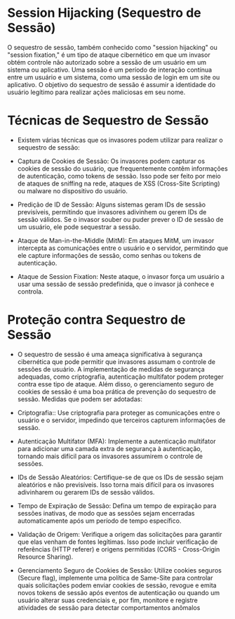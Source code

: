 # Session Hijacking (Sequestro de Sessão)

O sequestro de sessão, também conhecido como "session hijacking" ou "session fixation," é um tipo de ataque cibernético em que um invasor obtém controle não autorizado sobre a sessão de um usuário em um sistema ou aplicativo. Uma sessão é um período de interação contínua entre um usuário e um sistema, como uma sessão de login em um site ou aplicativo. O objetivo do sequestro de sessão é assumir a identidade do usuário legítimo para realizar ações maliciosas em seu nome.

# Técnicas de Sequestro de Sessão

* Existem várias técnicas que os invasores podem utilizar para realizar o sequestro de sessão:

- Captura de Cookies de Sessão: Os invasores podem capturar os cookies de sessão do usuário, que frequentemente contêm informações de autenticação, como tokens de sessão. Isso pode ser feito por meio de ataques de sniffing na rede, ataques de XSS (Cross-Site Scripting) ou malware no dispositivo do usuário.

- Predição de ID de Sessão: Alguns sistemas geram IDs de sessão previsíveis, permitindo que invasores adivinhem ou gerem IDs de sessão válidos. Se o invasor souber ou puder prever o ID de sessão de um usuário, ele pode sequestrar a sessão.

- Ataque de Man-in-the-Middle (MitM): Em ataques MitM, um invasor intercepta as comunicações entre o usuário e o servidor, permitindo que ele capture informações de sessão, como senhas ou tokens de autenticação.

- Ataque de Session Fixation: Neste ataque, o invasor força um usuário a usar uma sessão de sessão predefinida, que o invasor já conhece e controla.


# Proteção contra Sequestro de Sessão


* O sequestro de sessão é uma ameaça significativa à segurança cibernética que pode permitir que invasores assumam o controle de sessões de usuário. A implementação de medidas de segurança adequadas, como criptografia, autenticação multifator podem proteger contra esse tipo de ataque. Além disso, o gerenciamento seguro de cookies de sessão é uma boa prática de prevenção do sequestro de sessão. Medidas que podem ser adotadas:


- Criptografia:: Use criptografia para proteger as comunicações entre o usuário e o servidor, impedindo que terceiros capturem informações de sessão.

- Autenticação Multifator (MFA): Implemente a autenticação multifator para adicionar uma camada extra de segurança à autenticação, tornando mais difícil para os invasores assumirem o controle de sessões.

- IDs de Sessão Aleatórios: Certifique-se de que os IDs de sessão sejam aleatórios e não previsíveis. Isso torna mais difícil para os invasores adivinharem ou gerarem IDs de sessão válidos.

- Tempo de Expiração de Sessão: Defina um tempo de expiração para sessões inativas, de modo que as sessões sejam encerradas automaticamente após um período de tempo específico.

- Validação de Origem: Verifique a origem das solicitações para garantir que elas venham de fontes legítimas. Isso pode incluir verificação de referências (HTTP referer) e origens permitidas (CORS - Cross-Origin Resource Sharing).

- Gerenciamento Seguro de Cookies de Sessão: Utilize cookies seguros (Secure flag), implemente uma política de Same-Site para controlar quais solicitações podem enviar cookies de sessão, revogue e emita novos tokens de sessão após eventos de autenticação ou quando um usuário alterar suas credenciais e, por fim, monitore e registre atividades de sessão para detectar comportamentos anômalos